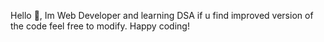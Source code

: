 Hello 👋, Im Web Developer and learning DSA if u find improved version of the code feel free to modify.
Happy coding!

